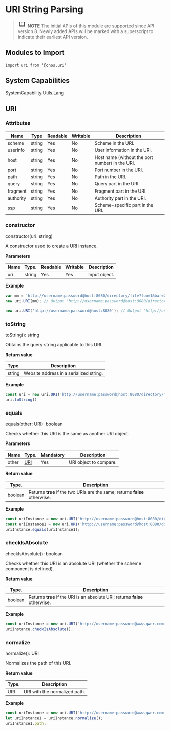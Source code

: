 # URI String Parsing

> ![icon-note.gif](public_sys-resources/icon-note.gif) **NOTE**
> The initial APIs of this module are supported since API version 8. Newly added APIs will be marked with a superscript to indicate their earliest API version.


## Modules to Import

```
import uri from '@ohos.uri'  
```

## System Capabilities

SystemCapability.Utils.Lang

## URI


### Attributes

| Name| Type| Readable| Writable| Description|
| -------- | -------- | -------- | -------- | -------- |
| scheme | string | Yes| No| Scheme in the URI.|
| userInfo | string | Yes| No| User information in the URI.|
| host | string | Yes| No| Host name (without the port number) in the URI.|
| port | string | Yes| No| Port number in the URI.|
| path | string | Yes| No| Path in the URI.|
| query | string | Yes| No| Query part in the URI.|
| fragment | string | Yes| No| Fragment part in the URI.|
| authority | string | Yes| No| Authority part in the URI.|
| ssp | string | Yes| No| Scheme-specific part in the URI.|


### constructor

constructor(uri: string)

A constructor used to create a URI instance.

**Parameters**

| Name| Type.| Readable| Writable| Description|
| -------- | -------- | -------- | -------- | -------- |
| uri | string | Yes| Yes| Input object.|

**Example**

```js
var mm = 'http://username:password@host:8080/directory/file?foo=1&bar=2#fragment';
new uri.URI(mm); // Output 'http://username:password@host:8080/directory/file?foo=1&bar=2#fragment';
```
```js
new uri.URI('http://username:password@host:8080'); // Output 'http://username:password@host:8080';
```


### toString

toString(): string

Obtains the query string applicable to this URI.

**Return value**

| Type.| Description|
| -------- | -------- |
| string | Website address in a serialized string.|

**Example**

```js
const uri = new uri.URI('http://username:password@host:8080/directory/file?query=pppppp#qwer=da');
uri.toString()
```


### equals

equals(other: URI): boolean

Checks whether this URI is the same as another URI object.

**Parameters**

| Name| Type.| Mandatory| Description|
| -------- | -------- | -------- | -------- |
| other | [URI](#uri) | Yes| URI object to compare.|

**Return value**

| Type.| Description|
| -------- | -------- |
| boolean | Returns **true** if the two URIs are the same; returns **false** otherwise.|

**Example**

```js
const uriInstance = new uri.URI('http://username:password@host:8080/directory/file?query=pppppp#qwer=da');
const uriInstance1 = new uri.URI('http://username:password@host:8080/directory/file?query=pppppp#qwer=da#fragment');
uriInstance.equals(uriInstance1);
```

### checkIsAbsolute

checkIsAbsolute(): boolean

Checks whether this URI is an absolute URI (whether the scheme component is defined).

**Return value**

| Type.| Description|
| -------- | -------- |
| boolean | Returns **true** if the URI is an absolute URI; returns **false** otherwise.|

**Example**

```js
const uriInstance = new uri.URI('http://username:password@www.qwer.com:8080?query=pppppp');
uriInstance.checkIsAbsolute();
```


### normalize

normalize(): URI

Normalizes the path of this URI.

**Return value**

| Type.| Description|
| -------- | -------- |
| URI | URI with the normalized path.|

**Example**
```js
const uriInstance = new uri.URI('http://username:password@www.qwer.com:8080/path/path1/../path2/./path3?query=pppppp');
let uriInstance1 = uriInstance.normalize();
uriInstance1.path;
```
